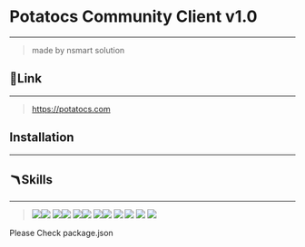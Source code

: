 # Potatocs Community Client v1.0
---
> made by nsmart solution  


## 🔗Link
---
> https://potatocs.com

## Installation
--- 

## 🪃Skills
---
> <img src="https://img.shields.io/badge/angular-0F0F11?style=for-the-badge&logo=angular&logoColor=white"><img src="https://img.shields.io/badge/13.0.1-515151?style=for-the-badge">
> <img src="https://img.shields.io/badge/node-339933?style=for-the-badge&logo=node.js&logoColor=white"><img src="https://img.shields.io/badge/13.13.0-515151?style=for-the-badge">
> <img src="https://img.shields.io/badge/reactivex-B7178C?style=for-the-badge&logo=reactivex&logoColor=white"><img src="https://img.shields.io/badge/13.13.0-515151?style=for-the-badge">
> <img src="https://img.shields.io/badge/lodash-3492FF?style=for-the-badge&logo=lodash&logoColor=white"><img src="https://img.shields.io/badge/4.17.21-515151?style=for-the-badge">
> <img src="https://img.shields.io/badge/typescript-3178C6?style=for-the-badge&logo=typescript&logoColor=white">
> <img src="https://img.shields.io/badge/amazons3-569A31?style=for-the-badge&logo=amazons3&logoColor=white">
> <img src="https://img.shields.io/badge/amazonec2-FF9900?style=for-the-badge&logo=amazonec2&logoColor=white">
> <img src="https://img.shields.io/badge/materialdesign-757575?style=for-the-badge&logo=materialdesign&logoColor=white">

Please Check package.json  